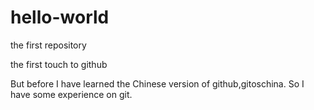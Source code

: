 # hello-world
the first repository

the first touch to github

But before I have learned the Chinese version of github,gitoschina.
So I have some experience on git.
